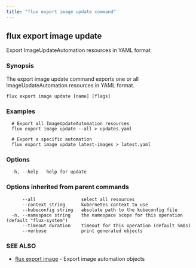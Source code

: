 ```yaml
---
title: "flux export image update command"
---
```

## flux export image update

Export ImageUpdateAutomation resources in YAML format

### Synopsis

The export image update command exports one or all ImageUpdateAutomation resources in YAML format.

```
flux export image update [name] [flags]
```

### Examples

```
  # Export all ImageUpdateAutomation resources
  flux export image update --all > updates.yaml

  # Export a specific automation
  flux export image update latest-images > latest.yaml
```

### Options

```
  -h, --help   help for update
```

### Options inherited from parent commands

```
      --all                 select all resources
      --context string      kubernetes context to use
      --kubeconfig string   absolute path to the kubeconfig file
  -n, --namespace string    the namespace scope for this operation (default "flux-system")
      --timeout duration    timeout for this operation (default 5m0s)
      --verbose             print generated objects
```

### SEE ALSO

* [flux export image](../flux_export_image/)	 - Export image automation objects

